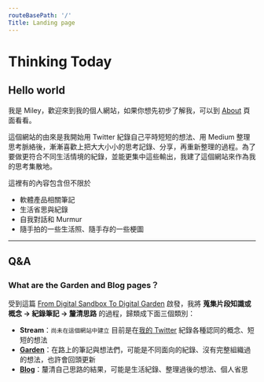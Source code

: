 ```yaml
---
routeBasePath: '/'
Title: Landing page
---
```

# Thinking Today

## Hello world
我是 Miley，歡迎來到我的個人網站，如果你想先初步了解我，可以到 [About](/about) 頁面看看。

這個網站的由來是我開始用 Twitter 紀錄自己平時短短的想法、用 Medium 整理思考脈絡後，漸漸喜歡上把大大小小的思考記錄、分享，再重新整理的過程。為了要做更符合不同生活情境的紀錄，並能更集中這些輸出，我建了這個網站來作為我的思考集散地。

這裡有的內容包含但不限於
- 軟體產品相關筆記
- 生活省思與紀錄
- 自我對話和 Murmur
- 隨手拍的一些生活照、隨手存的一些梗圖

---

## Q&A

### What are the Garden and Blog pages？
受到這篇 [From Digital Sandbox To Digital Garden](https://t.co/mhis0bQz0c) 啟發，我將 **蒐集片段知識或概念 → 紀錄筆記 → 釐清思路** 的過程，歸類成下面三個類別：
- **Stream**：`尚未在這個網站中建立` 目前是在[我的 Twitter](https://twitter.com/MileyChen0u0) 紀錄各種認同的概念、短短的想法
- **[Garden](/garden)**：在路上的筆記與想法們，可能是不同面向的紀錄、沒有完整組織過的想法，也許會回頭更新
- **[Blog](/blog)**：釐清自己思路的結果，可能是生活紀錄、整理過後的想法、個人省思
